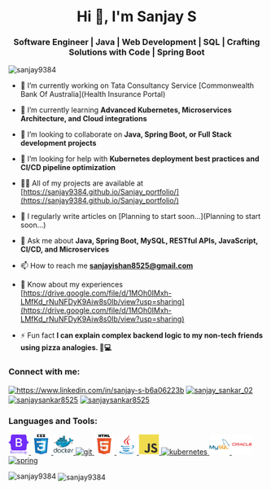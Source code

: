 <h1 align="center">Hi 👋, I'm Sanjay S</h1>
<h3 align="center">Software Engineer | Java | Web Development | SQL | Crafting Solutions with Code | Spring Boot</h3>

<p align="left"> <img src="https://komarev.com/ghpvc/?username=sanjay9384&label=Profile%20views&color=0e75b6&style=flat" alt="sanjay9384" /> </p>

- 🔭 I’m currently working on Tata Consultancy Service [Commonwealth Bank Of Australia](Health Insurance Portal)

- 🌱 I’m currently learning **Advanced Kubernetes, Microservices Architecture, and Cloud integrations**

- 👯 I’m looking to collaborate on **Java, Spring Boot, or Full Stack development projects**

- 🤝 I’m looking for help with **Kubernetes deployment best practices and CI/CD pipeline optimization**

- 👨‍💻 All of my projects are available at [https://sanjay9384.github.io/Sanjay_portfolio/](https://sanjay9384.github.io/Sanjay_portfolio/)

- 📝 I regularly write articles on [Planning to start soon...](Planning to start soon...)

- 💬 Ask me about **Java, Spring Boot, MySQL, RESTful APIs, JavaScript, CI/CD, and Microservices**

- 📫 How to reach me **sanjayishan8525@gmail.com**

- 📄 Know about my experiences [https://drive.google.com/file/d/1MOh0IMxh-LMfKd_rNuNFDyK9Aiw8s0Ib/view?usp=sharing](https://drive.google.com/file/d/1MOh0IMxh-LMfKd_rNuNFDyK9Aiw8s0Ib/view?usp=sharing)

- ⚡ Fun fact **I can explain complex backend logic to my non-tech friends using pizza analogies. 🍕💻**

<h3 align="left">Connect with me:</h3>
<p align="left">
<a href="https://linkedin.com/in/https://www.linkedin.com/in/sanjay-s-b6a06223b" target="blank"><img align="center" src="https://raw.githubusercontent.com/rahuldkjain/github-profile-readme-generator/master/src/images/icons/Social/linked-in-alt.svg" alt="https://www.linkedin.com/in/sanjay-s-b6a06223b" height="30" width="40" /></a>
<a href="https://instagram.com/sanjay_sankar_02" target="blank"><img align="center" src="https://raw.githubusercontent.com/rahuldkjain/github-profile-readme-generator/master/src/images/icons/Social/instagram.svg" alt="sanjay_sankar_02" height="30" width="40" /></a>
<a href="https://www.hackerrank.com/sanjaysankar8525" target="blank"><img align="center" src="https://raw.githubusercontent.com/rahuldkjain/github-profile-readme-generator/master/src/images/icons/Social/hackerrank.svg" alt="sanjaysankar8525" height="30" width="40" /></a>
<a href="https://www.leetcode.com/sanjaysankar8525" target="blank"><img align="center" src="https://raw.githubusercontent.com/rahuldkjain/github-profile-readme-generator/master/src/images/icons/Social/leet-code.svg" alt="sanjaysankar8525" height="30" width="40" /></a>
</p>

<h3 align="left">Languages and Tools:</h3>
<p align="left"> <a href="https://getbootstrap.com" target="_blank" rel="noreferrer"> <img src="https://raw.githubusercontent.com/devicons/devicon/master/icons/bootstrap/bootstrap-plain-wordmark.svg" alt="bootstrap" width="40" height="40"/> </a> <a href="https://www.w3schools.com/css/" target="_blank" rel="noreferrer"> <img src="https://raw.githubusercontent.com/devicons/devicon/master/icons/css3/css3-original-wordmark.svg" alt="css3" width="40" height="40"/> </a> <a href="https://www.docker.com/" target="_blank" rel="noreferrer"> <img src="https://raw.githubusercontent.com/devicons/devicon/master/icons/docker/docker-original-wordmark.svg" alt="docker" width="40" height="40"/> </a> <a href="https://git-scm.com/" target="_blank" rel="noreferrer"> <img src="https://www.vectorlogo.zone/logos/git-scm/git-scm-icon.svg" alt="git" width="40" height="40"/> </a> <a href="https://www.w3.org/html/" target="_blank" rel="noreferrer"> <img src="https://raw.githubusercontent.com/devicons/devicon/master/icons/html5/html5-original-wordmark.svg" alt="html5" width="40" height="40"/> </a> <a href="https://www.java.com" target="_blank" rel="noreferrer"> <img src="https://raw.githubusercontent.com/devicons/devicon/master/icons/java/java-original.svg" alt="java" width="40" height="40"/> </a> <a href="https://developer.mozilla.org/en-US/docs/Web/JavaScript" target="_blank" rel="noreferrer"> <img src="https://raw.githubusercontent.com/devicons/devicon/master/icons/javascript/javascript-original.svg" alt="javascript" width="40" height="40"/> </a> <a href="https://kubernetes.io" target="_blank" rel="noreferrer"> <img src="https://www.vectorlogo.zone/logos/kubernetes/kubernetes-icon.svg" alt="kubernetes" width="40" height="40"/> </a> <a href="https://www.mysql.com/" target="_blank" rel="noreferrer"> <img src="https://raw.githubusercontent.com/devicons/devicon/master/icons/mysql/mysql-original-wordmark.svg" alt="mysql" width="40" height="40"/> </a> <a href="https://www.oracle.com/" target="_blank" rel="noreferrer"> <img src="https://raw.githubusercontent.com/devicons/devicon/master/icons/oracle/oracle-original.svg" alt="oracle" width="40" height="40"/> </a> <a href="https://spring.io/" target="_blank" rel="noreferrer"> <img src="https://www.vectorlogo.zone/logos/springio/springio-icon.svg" alt="spring" width="40" height="40"/> </a> </p>

<p><img align="left" src="https://github-readme-stats.vercel.app/api/top-langs?username=sanjay9384&show_icons=true&locale=en&layout=compact" alt="sanjay9384" /></p>

<p>&nbsp;<img align="center" src="https://github-readme-stats.vercel.app/api?username=sanjay9384&show_icons=true&locale=en" alt="sanjay9384" /></p>
